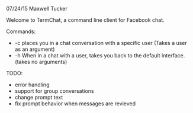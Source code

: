 07/24/15
Maxwell Tucker

Welcome to TermChat, a command line client for Facebook chat.

Commands:

- -c places you in a chat conversation with a specific user (Takes a user as an argument)
- -h When in a chat with a user, takes you back to the default interface. (takes no arguments)

TODO: 

- error handling
- support for group conversations
- change prompt text
- fix prompt behavior when messages are revieved 
